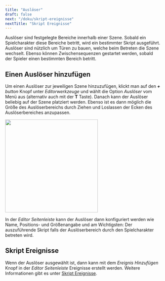 ```yaml
---
title: "Auslöser"
draft: false
next: "/doku/skript-ereignisse"
nextTitle: "Skript Ereignisse"
---
```


Auslöser sind festgelegte Bereiche innerhalb einer Szene. Sobald ein Spielcharakter diese Bereiche betritt, wird ein bestimmter Skript ausgeführt. Auslöser sind nützlich um Türen zu bauen, welche beim Betreten die Szene wechselt. Ebenso können Zwischensequenzen gestartet werden, sobald der Spieler einen bestimmten Bereich betritt.

## Einen Auslöser hinzufügen

Um einen Auslöser zur jeweiligen Szene hinzuzufügen, klickt man auf den _**+** button_ Knopf unter _Editorwerkzeuge_ und wählt die Option _Auslöser_ vom Menü aus (alternativ auch mit der **T** Taste). Danach kann der Auslöser beliebig auf der Szene platziert werden. Ebenso ist es dann möglich die Größe des Auslöserbereichs durch Ziehen und Loslassen der Ecken des Auslöserbereiches anzupassen.

<img src="/img/screenshots/add-trigger.gif" style="width:300px"/>

In der _Editor Seitenleiste_ kann der Auslöser dann konfiguriert werden wie Name, Positions- und Größenangabe und am Wichtigsten: Der auszuführende Skript falls der Auslöserbereich durch den Spielcharakter betreten wird.

## Skript Ereignisse

Wenn der Auslöser ausgewählt ist, dann kann mit dem _Ereignis Hinzufügen_ Knopf in der _Editor Seitenleiste_ Ereignisse erstellt werden. Weitere Informationen gibt es unter [Skript Ereignisse](/doku/skript-ereignisse).
